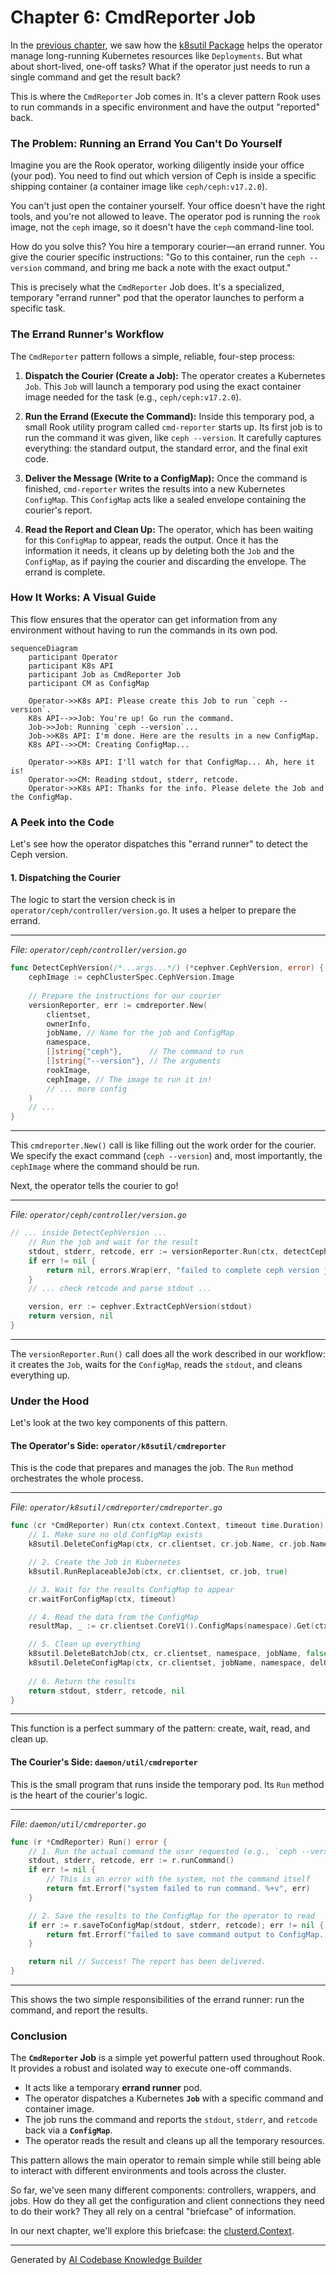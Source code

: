 # Chapter 6: CmdReporter Job

In the [previous chapter](05_k8sutil_package_.md), we saw how the [k8sutil Package](05_k8sutil_package_.md) helps the operator manage long-running Kubernetes resources like `Deployments`. But what about short-lived, one-off tasks? What if the operator just needs to run a single command and get the result back?

This is where the `CmdReporter` Job comes in. It's a clever pattern Rook uses to run commands in a specific environment and have the output "reported" back.

### The Problem: Running an Errand You Can't Do Yourself

Imagine you are the Rook operator, working diligently inside your office (your pod). You need to find out which version of Ceph is inside a specific shipping container (a container image like `ceph/ceph:v17.2.0`).

You can't just open the container yourself. Your office doesn't have the right tools, and you're not allowed to leave. The operator pod is running the `rook` image, not the `ceph` image, so it doesn't have the `ceph` command-line tool.

How do you solve this? You hire a temporary courier—an errand runner. You give the courier specific instructions: "Go to this container, run the `ceph --version` command, and bring me back a note with the exact output."

This is precisely what the `CmdReporter` Job does. It's a specialized, temporary "errand runner" pod that the operator launches to perform a specific task.

### The Errand Runner's Workflow

The `CmdReporter` pattern follows a simple, reliable, four-step process:

1.  **Dispatch the Courier (Create a Job):** The operator creates a Kubernetes `Job`. This `Job` will launch a temporary pod using the exact container image needed for the task (e.g., `ceph/ceph:v17.2.0`).

2.  **Run the Errand (Execute the Command):** Inside this temporary pod, a small Rook utility program called `cmd-reporter` starts up. Its first job is to run the command it was given, like `ceph --version`. It carefully captures everything: the standard output, the standard error, and the final exit code.

3.  **Deliver the Message (Write to a ConfigMap):** Once the command is finished, `cmd-reporter` writes the results into a new Kubernetes `ConfigMap`. This `ConfigMap` acts like a sealed envelope containing the courier's report.

4.  **Read the Report and Clean Up:** The operator, which has been waiting for this `ConfigMap` to appear, reads the output. Once it has the information it needs, it cleans up by deleting both the `Job` and the `ConfigMap`, as if paying the courier and discarding the envelope. The errand is complete.

### How It Works: A Visual Guide

This flow ensures that the operator can get information from any environment without having to run the commands in its own pod.

```mermaid
sequenceDiagram
    participant Operator
    participant K8s API
    participant Job as CmdReporter Job
    participant CM as ConfigMap

    Operator->>K8s API: Please create this Job to run `ceph --version`.
    K8s API-->>Job: You're up! Go run the command.
    Job->>Job: Running `ceph --version`...
    Job->>K8s API: I'm done. Here are the results in a new ConfigMap.
    K8s API-->>CM: Creating ConfigMap...

    Operator->>K8s API: I'll watch for that ConfigMap... Ah, here it is!
    Operator->>CM: Reading stdout, stderr, retcode.
    Operator->>K8s API: Thanks for the info. Please delete the Job and the ConfigMap.
```

### A Peek into the Code

Let's see how the operator dispatches this "errand runner" to detect the Ceph version.

#### 1. Dispatching the Courier

The logic to start the version check is in `operator/ceph/controller/version.go`. It uses a helper to prepare the errand.

---
*File: `operator/ceph/controller/version.go`*
```go
func DetectCephVersion(/*...args...*/) (*cephver.CephVersion, error) {
	cephImage := cephClusterSpec.CephVersion.Image
	
	// Prepare the instructions for our courier
	versionReporter, err := cmdreporter.New(
		clientset,
		ownerInfo,
		jobName, // Name for the job and ConfigMap
		namespace,
		[]string{"ceph"},      // The command to run
		[]string{"--version"}, // The arguments
		rookImage,
		cephImage, // The image to run it in!
		// ... more config
	)
	// ...
}
```
---
This `cmdreporter.New()` call is like filling out the work order for the courier. We specify the exact command (`ceph --version`) and, most importantly, the `cephImage` where the command should be run.

Next, the operator tells the courier to go!

---
*File: `operator/ceph/controller/version.go`*
```go
// ... inside DetectCephVersion ...
	// Run the job and wait for the result
	stdout, stderr, retcode, err := versionReporter.Run(ctx, detectCephVersionTimeout)
	if err != nil {
		return nil, errors.Wrap(err, "failed to complete ceph version job")
	}
	// ... check retcode and parse stdout ...

	version, err := cephver.ExtractCephVersion(stdout)
	return version, nil
}
```
---
The `versionReporter.Run()` call does all the work described in our workflow: it creates the `Job`, waits for the `ConfigMap`, reads the `stdout`, and cleans everything up.

### Under the Hood

Let's look at the two key components of this pattern.

#### The Operator's Side: `operator/k8sutil/cmdreporter`

This is the code that prepares and manages the job. The `Run` method orchestrates the whole process.

---
*File: `operator/k8sutil/cmdreporter/cmdreporter.go`*
```go
func (cr *CmdReporter) Run(ctx context.Context, timeout time.Duration) (/*...results...*/) {
	// 1. Make sure no old ConfigMap exists
	k8sutil.DeleteConfigMap(ctx, cr.clientset, cr.job.Name, cr.job.Namespace, delOpts)

	// 2. Create the Job in Kubernetes
	k8sutil.RunReplaceableJob(ctx, cr.clientset, cr.job, true)

	// 3. Wait for the results ConfigMap to appear
	cr.waitForConfigMap(ctx, timeout)

	// 4. Read the data from the ConfigMap
	resultMap, _ := cr.clientset.CoreV1().ConfigMaps(namespace).Get(ctx, jobName, metav1.GetOptions{})

	// 5. Clean up everything
	k8sutil.DeleteBatchJob(ctx, cr.clientset, namespace, jobName, false)
	k8sutil.DeleteConfigMap(ctx, cr.clientset, jobName, namespace, delOpts)
	
	// 6. Return the results
	return stdout, stderr, retcode, nil
}
```
---
This function is a perfect summary of the pattern: create, wait, read, and clean up.

#### The Courier's Side: `daemon/util/cmdreporter`

This is the small program that runs inside the temporary pod. Its `Run` method is the heart of the courier's logic.

---
*File: `daemon/util/cmdreporter.go`*
```go
func (r *CmdReporter) Run() error {
	// 1. Run the actual command the user requested (e.g., `ceph --version`)
	stdout, stderr, retcode, err := r.runCommand()
	if err != nil {
		// This is an error with the system, not the command itself
		return fmt.Errorf("system failed to run command. %+v", err)
	}

	// 2. Save the results to the ConfigMap for the operator to read
	if err := r.saveToConfigMap(stdout, stderr, retcode); err != nil {
		return fmt.Errorf("failed to save command output to ConfigMap. %+v", err)
	}

	return nil // Success! The report has been delivered.
}
```
---
This shows the two simple responsibilities of the errand runner: run the command, and report the results.

### Conclusion

The **`CmdReporter` Job** is a simple yet powerful pattern used throughout Rook. It provides a robust and isolated way to execute one-off commands.

*   It acts like a temporary **errand runner** pod.
*   The operator dispatches a Kubernetes **`Job`** with a specific command and container image.
*   The job runs the command and reports the `stdout`, `stderr`, and `retcode` back via a **`ConfigMap`**.
*   The operator reads the result and cleans up all the temporary resources.

This pattern allows the main operator to remain simple while still being able to interact with different environments and tools across the cluster.

So far, we've seen many different components: controllers, wrappers, and jobs. How do they all get the configuration and client connections they need to do their work? They all rely on a central "briefcase" of information.

In our next chapter, we'll explore this briefcase: the [clusterd.Context](07_clusterd_context_.md).

---

Generated by [AI Codebase Knowledge Builder](https://github.com/The-Pocket/Tutorial-Codebase-Knowledge)